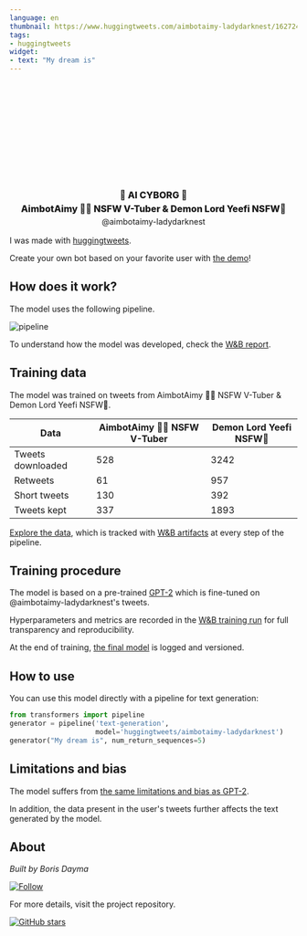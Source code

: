 ```yaml
---
language: en
thumbnail: https://www.huggingtweets.com/aimbotaimy-ladydarknest/1627245180529/predictions.png
tags:
- huggingtweets
widget:
- text: "My dream is"
---
```


<div class="inline-flex flex-col" style="line-height: 1.5;">
    <div class="flex">
        <div
			style="display:inherit; margin-left: 4px; margin-right: 4px; width: 92px; height:92px; border-radius: 50%; background-size: cover; background-image: url(&#39;https://pbs.twimg.com/profile_images/1374872808136835072/hPahIg-A_400x400.jpg&#39;)">
        </div>
        <div
            style="display:inherit; margin-left: 4px; margin-right: 4px; width: 92px; height:92px; border-radius: 50%; background-size: cover; background-image: url(&#39;https://pbs.twimg.com/profile_images/1409725677495009283/RPVDIGan_400x400.jpg&#39;)">
        </div>
        <div
            style="display:none; margin-left: 4px; margin-right: 4px; width: 92px; height:92px; border-radius: 50%; background-size: cover; background-image: url(&#39;&#39;)">
        </div>
    </div>
    <div style="text-align: center; margin-top: 3px; font-size: 16px; font-weight: 800">🤖 AI CYBORG 🤖</div>
    <div style="text-align: center; font-size: 16px; font-weight: 800">AimbotAimy 🍞🔞 NSFW V-Tuber & Demon Lord Yeefi NSFW🔞</div>
    <div style="text-align: center; font-size: 14px;">@aimbotaimy-ladydarknest</div>
</div>

I was made with [huggingtweets](https://github.com/borisdayma/huggingtweets).

Create your own bot based on your favorite user with [the demo](https://colab.research.google.com/github/borisdayma/huggingtweets/blob/master/huggingtweets-demo.ipynb)!

## How does it work?

The model uses the following pipeline.

![pipeline](https://github.com/borisdayma/huggingtweets/blob/master/img/pipeline.png?raw=true)

To understand how the model was developed, check the [W&B report](https://wandb.ai/wandb/huggingtweets/reports/HuggingTweets-Train-a-Model-to-Generate-Tweets--VmlldzoxMTY5MjI).

## Training data

The model was trained on tweets from AimbotAimy 🍞🔞 NSFW V-Tuber & Demon Lord Yeefi NSFW🔞.

| Data | AimbotAimy 🍞🔞 NSFW V-Tuber | Demon Lord Yeefi NSFW🔞 |
| --- | --- | --- |
| Tweets downloaded | 528 | 3242 |
| Retweets | 61 | 957 |
| Short tweets | 130 | 392 |
| Tweets kept | 337 | 1893 |

[Explore the data](https://wandb.ai/wandb/huggingtweets/runs/uz56dprc/artifacts), which is tracked with [W&B artifacts](https://docs.wandb.com/artifacts) at every step of the pipeline.

## Training procedure

The model is based on a pre-trained [GPT-2](https://huggingface.co/gpt2) which is fine-tuned on @aimbotaimy-ladydarknest's tweets.

Hyperparameters and metrics are recorded in the [W&B training run](https://wandb.ai/wandb/huggingtweets/runs/1di7czlx) for full transparency and reproducibility.

At the end of training, [the final model](https://wandb.ai/wandb/huggingtweets/runs/1di7czlx/artifacts) is logged and versioned.

## How to use

You can use this model directly with a pipeline for text generation:

```python
from transformers import pipeline
generator = pipeline('text-generation',
                     model='huggingtweets/aimbotaimy-ladydarknest')
generator("My dream is", num_return_sequences=5)
```

## Limitations and bias

The model suffers from [the same limitations and bias as GPT-2](https://huggingface.co/gpt2#limitations-and-bias).

In addition, the data present in the user's tweets further affects the text generated by the model.

## About

*Built by Boris Dayma*

[![Follow](https://img.shields.io/twitter/follow/borisdayma?style=social)](https://twitter.com/intent/follow?screen_name=borisdayma)

For more details, visit the project repository.

[![GitHub stars](https://img.shields.io/github/stars/borisdayma/huggingtweets?style=social)](https://github.com/borisdayma/huggingtweets)

